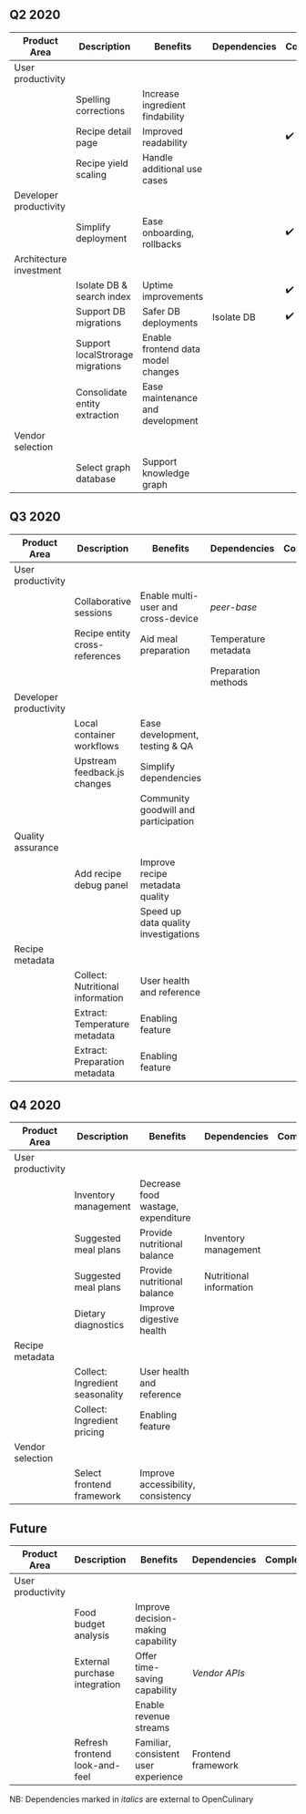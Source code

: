 ## Q2 2020

| Product Area            | Description                      | Benefits                           | Dependencies | Completed          |
|-------------------------|----------------------------------|------------------------------------|--------------|--------------------|
| User productivity       |                                  |                                    |              |                    |
|                         | Spelling corrections             | Increase ingredient findability    |              |                    |
|                         | Recipe detail page               | Improved readability               |              | :heavy_check_mark: |
|                         | Recipe yield scaling             | Handle additional use cases        |              |                    |
| Developer productivity  |                                  |                                    |              |                    |
|                         | Simplify deployment              | Ease onboarding, rollbacks         |              | :heavy_check_mark: |
| Architecture investment |                                  |                                    |              |                    |
|                         | Isolate DB & search index        | Uptime improvements                |              | :heavy_check_mark: |
|                         | Support DB migrations            | Safer DB deployments               | Isolate DB   | :heavy_check_mark: |
|                         | Support localStrorage migrations | Enable frontend data model changes |              |                    |
|                         | Consolidate entity extraction    | Ease maintenance and development   |              |                    |
| Vendor selection        |                                  |                                    |              |                    |
|                         | Select graph database            | Support knowledge graph            |              |                    |


## Q3 2020

| Product Area            | Description                      | Benefits                             | Dependencies         | Completed          |
|-------------------------|----------------------------------|--------------------------------------|----------------------|--------------------|
| User productivity       |                                  |                                      |                      |                    |
|                         | Collaborative sessions           | Enable multi-user and cross-device   | *peer-base*          |                    |
|                         | Recipe entity cross-references   | Aid meal preparation                 | Temperature metadata |                    |
|                         |                                  |                                      | Preparation methods  |                    |
| Developer productivity  |                                  |                                      |                      |                    |
|                         | Local container workflows        | Ease development, testing & QA       |                      |                    |
|                         | Upstream feedback.js changes     | Simplify dependencies                |                      |                    |
|                         |                                  | Community goodwill and participation |                      |                    |
| Quality assurance       |                                  |                                      |                      |                    |
|                         | Add recipe debug panel           | Improve recipe metadata quality      |                      |                    |
|                         |                                  | Speed up data quality investigations |                      |                    |
| Recipe metadata         |                                  |                                      |                      |                    |
|                         | Collect: Nutritional information | User health and reference            |                      |                    |
|                         | Extract: Temperature metadata    | Enabling feature                     |                      |                    |
|                         | Extract: Preparation metadata    | Enabling feature                     |                      |                    |


## Q4 2020

| Product Area            | Description                      | Benefits                             | Dependencies            | Completed          |
|-------------------------|----------------------------------|--------------------------------------|-------------------------|--------------------|
| User productivity       |                                  |                                      |                         |                    |
|                         | Inventory management             | Decrease food wastage, expenditure   |                         |                    |
|                         | Suggested meal plans             | Provide nutritional balance          | Inventory management    |                    |
|                         | Suggested meal plans             | Provide nutritional balance          | Nutritional information |                    |
|                         | Dietary diagnostics              | Improve digestive health             |                         |                    |
| Recipe metadata         |                                  |                                      |                         |                    |
|                         | Collect: Ingredient seasonality  | User health and reference            |                         |                    |
|                         | Collect: Ingredient pricing      | Enabling feature                     |                         |                    |
| Vendor selection        |                                  |                                      |                      |                    |
|                         | Select frontend framework        | Improve accessibility, consistency   |                      |                    |


## Future

| Product Area            | Description                      | Benefits                             | Dependencies            | Completed          |
|-------------------------|----------------------------------|--------------------------------------|-------------------------|--------------------|
| User productivity       |                                  |                                      |                         |                    |
|                         | Food budget analysis             | Improve decision-making capability   |                         |                    |
|                         | External purchase integration    | Offer time-saving capability         | *Vendor APIs*           |                    |
|                         |                                  | Enable revenue streams               |                         |                    |
|                         | Refresh frontend look-and-feel   | Familiar, consistent user experience | Frontend framework      |                    |

NB: Dependencies marked in *italics* are external to OpenCulinary
